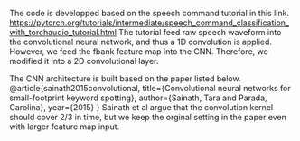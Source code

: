 The code is developped based on the speech command tutorial in this link. 
https://pytorch.org/tutorials/intermediate/speech_command_classification_with_torchaudio_tutorial.html
The tutorial feed raw speech waveform into the convolutional neural network, and thus a 1D convolution is applied. 
However, we feed the fbank feature map into the CNN. Therefore, we modified it into a 2D convolutional layer.

The CNN architecture is built based on the paper listed below.
@article{sainath2015convolutional,
  title={Convolutional neural networks for small-footprint keyword spotting},
  author={Sainath, Tara and Parada, Carolina},
  year={2015}
}
Sainath et al argue that the convolution kernel should cover 2/3 in time, but we keep the orginal setting in the paper even with larger feature map input. 

